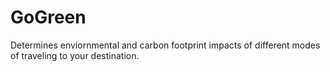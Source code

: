 # GoGreen
Determines enviornmental and carbon footprint impacts of different modes of traveling to your destination.
